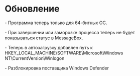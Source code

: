 <h1>Обновление</h1>
<p> - Программа теперь только для 64-битных ОС.</p>
<p> - При завершении или заморозке процесса теперь не будет показываться статус в MessageBox.</p>
<p> - Теперь в автозагрузку добавлен путь к HKEY_LOCAL_MACHINE\SOFTWARE\Microsoft\Windows NT\CurrentVersion\Winlogon</p>
<p> - Разблокировка поставщика Windows Defender</p>

